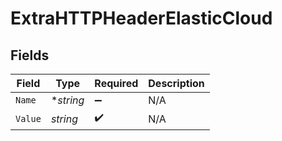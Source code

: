# ExtraHTTPHeaderElasticCloud


## Fields

| Field              | Type               | Required           | Description        |
| ------------------ | ------------------ | ------------------ | ------------------ |
| `Name`             | **string*          | :heavy_minus_sign: | N/A                |
| `Value`            | *string*           | :heavy_check_mark: | N/A                |
